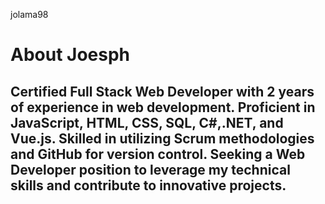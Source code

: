  <p>jolama98</p>

<h1>About Joesph</h1>
<h2>Certified Full Stack Web Developer with 2 years of experience in web development. Proficient in JavaScript, HTML, CSS, SQL, C#,.NET, and Vue.js. Skilled in utilizing Scrum methodologies and GitHub for version control. Seeking a Web Developer position to leverage my technical skills and contribute to innovative projects.</h2>

